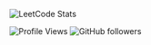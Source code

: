 ![LeetCode Stats](https://leetcard.jacoblin.cool/HZHENJ?theme=unicorn&font=Noto%20Sans%20Lisu&site=cn)

![Profile Views](https://komarev.com/ghpvc/?username=HZHENJ&color=blueviolet)
![GitHub followers](https://img.shields.io/github/followers/HZHENJ?style=social)
